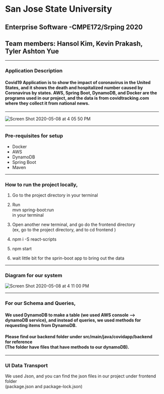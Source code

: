 
# San Jose State University <br />
## Enterprise Software -CMPE172/Srping 2020 <br />
## Team members: Hansol Kim, Kevin Prakash, Tyler Ashton Yue
-----------------------------------------------------------------------------------------------------------------
### Application Description

#### Covid19 Application is to show the impact of coronavirus in the United States, and it shows the death and hospitalized number caused by Coronavirus by states. AWS, Spring Boot, DynamoDB, and Docker are the programs used in our project, and the data is from covidtracking.com where they collect it from national news.
-----------------------------------------------------------------------------------------------------------------

![Screen Shot 2020-05-08 at 4 05 50 PM](https://user-images.githubusercontent.com/60766152/81456684-286b1280-9148-11ea-8322-d1e41847e52a.png)

------------------------------------------------------------------------------------------------------------------
### Pre-requisites for setup

- Docker
- AWS
- DynamoDB
- Spring Boot
- Maven 

-------------------------------------------------------------------------------------------------------------------
### How to run the project locally, <br />

1) Go to the project directory in your terminal  <br />
2) Run <br />
      mvn spring-boot:run <br />
   in your terminal <br />
 
3) Open another new terminal, and go do the frontend directory <br />
   (ex, go to the project directory, and to cd frontend ) <br />
 
4) npm i -S react-scripts <br />
 
5) npm start <br />

6) wait little bit for the sprin-boot app to bring out the data <br />
---------------------------------------------------------------------------------------------------------------------
### Diagram for our system
![Screen Shot 2020-05-08 at 4 11 00 PM](https://user-images.githubusercontent.com/60766152/81456895-02923d80-9149-11ea-930d-d33e21bc348a.png)

----------------------------------------------------------------------------------------------------------------------
### For our Schema and Queries,
#### We used DynamoDB to make a table (we used AWS console --> dynamoDB service), and instead of queries, we used methods for requesting items from DynamoDB. 
#### Please find our backend folder under src/main/java/covidapp/backend for reference <br />(The folder have files that have methods to our dynamoDB).
-----------------------------------------------------------------------------------------------------------------------

### UI Data Transport <br />
We used Json, and you can find the json files in our project under frontend folder <br />
(package.json and package-lock.json)





